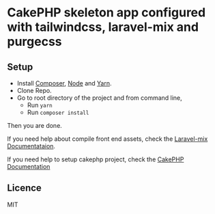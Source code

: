 # CakePHP skeleton app configured with tailwindcss, laravel-mix and purgecss

## Setup
 - Install [Composer](), [Node](https://nodejs.org/en/) and [Yarn](https://yarnpkg.com/en/).
 - Clone Repo.
 - Go to root directory of the project and from command line, 
   - Run `yarn` 
   - Run `composer install`
   
  Then you are done.
  
  If you need  help about compile front end assets, check the [Laravel-mix Documentataion](https://laravel.com/docs/5.6/mix).
  
  If you need help to setup cakephp project, check the [CakePHP Documentation](https://book.cakephp.org/2.0/en/installation.html)
  
  ## Licence
  MIT

